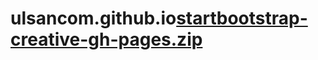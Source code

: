 # ulsancom.github.io[startbootstrap-creative-gh-pages.zip](https://github.com/ulsancom/ulsancom.github.io/files/8359644/startbootstrap-creative-gh-pages.zip)
